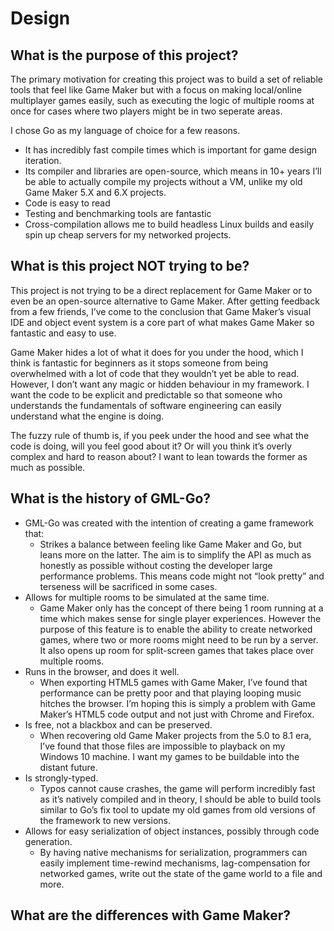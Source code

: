 # Design

## What is the purpose of this project?

The primary motivation for creating this project was to build a set of reliable tools that feel like Game Maker but with a focus on making local/online multiplayer games easily, such as executing the logic of multiple rooms at once for cases where two players might be in two seperate areas.

I chose Go as my language of choice for a few reasons.

- It has incredibly fast compile times which is important for game design iteration.
- Its compiler and libraries are open-source, which means in 10+ years I’ll be able to actually compile my projects without a VM, unlike my old Game Maker 5.X and 6.X projects.
- Code is easy to read
- Testing and benchmarking tools are fantastic
- Cross-compilation allows me to build headless Linux builds and easily spin up cheap servers for my networked projects.

## What is this project NOT trying to be?

This project is not trying to be a direct replacement for Game Maker or to even be an open-source alternative to Game Maker. After getting feedback from a few friends, I’ve come to the conclusion that Game Maker’s visual IDE and object event system is a core part of what makes Game Maker so fantastic and easy to use.

Game Maker hides a lot of what it does for you under the hood, which I think is fantastic for beginners as it stops someone from being overwhelmed with a lot of code that they wouldn’t yet be able to read. However, I don’t want any magic or hidden behaviour in my framework. I want the code to be explicit and predictable so that someone who understands the fundamentals of software engineering can easily understand what the engine is doing.

The fuzzy rule of thumb is, if you peek under the hood and see what the code is doing, will you feel good about it? Or will you think it’s overly complex and hard to reason about? I want to lean towards the former as much as possible.

## What is the history of GML-Go?

- GML-Go was created with the intention of creating a game framework that:
  - Strikes a balance between feeling like Game Maker and Go, but leans more on the latter. The aim is to simplify the API as much as honestly as possible without costing the developer large performance problems. This means code might not “look pretty” and terseness will be sacrificed in some cases.
- Allows for multiple rooms to be simulated at the same time. 
  - Game Maker only has the concept of there being 1 room running at a time which makes sense for single player experiences.  However the purpose of this feature is to enable the ability to create networked games, where two or more rooms might need to be run by a server. It also opens up room for split-screen games that takes place over multiple rooms.
- Runs in the browser, and does it well. 
  - When exporting HTML5 games with Game Maker, I’ve found that performance can be pretty poor and that playing looping music hitches the browser. I’m hoping this is simply a problem with Game Maker’s HTML5 code output and not just with Chrome and Firefox.
- Is free, not a blackbox and can be preserved. 
  - When recovering old Game Maker projects from the 5.0 to 8.1 era, I’ve found that those files are impossible to playback on my Windows 10 machine. I want my games to be buildable into the distant future.
- Is strongly-typed. 
  - Typos cannot cause crashes, the game will perform incredibly fast as it’s natively compiled and in theory, I should be able to build tools similar to Go’s fix tool to update my old games from old versions of the framework to new versions.
- Allows for easy serialization of object instances, possibly through code generation. 
  - By having native mechanisms for serialization, programmers can easily implement time-rewind mechanisms, lag-compensation for networked games, write out the state of the game world to a file and more.

## What are the differences with Game Maker?